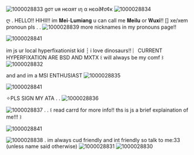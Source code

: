 ![1000028833](https://github.com/user-attachments/assets/d62acd79-197c-4d90-ab41-32b787b4edda)
 gσт υя нєαят ιη α нєα∂ℓσ¢к ![1000028834](https://github.com/user-attachments/assets/6734479a-fa87-4eca-a761-fe5d16b55c81)


ღ . HELLO!! HIHII!! im 𝐌𝐞𝐢-𝐋𝐮𝐦𝐢𝐚𝐧𝐠 u can call me 𝐌𝐞𝐢𝐥𝐮 or 𝐖𝐮𝐱𝐢!! [] xe/xem pronoun pls . . ![1000028839](https://github.com/user-attachments/assets/b6f43022-0bc0-4b06-81f0-0475b7c69d17)
 more nicknames in my pronouns page!! 

![1000028841](https://github.com/user-attachments/assets/bb0cd509-9ddd-4326-91f5-ba27c0b5d0c2)

im js ur local hyperfixationist kid ┆ i love dinosaurs!! ︴CURRENT HYPERFIXATION ARE BSD AND MXTX ꒰ will always be my comf ꒱ ![1000028832](https://github.com/user-attachments/assets/84750022-61f9-4d37-937f-cb2fbb140ef2)

and and im a MSI ENTHUSIAST ![1000028835](https://github.com/user-attachments/assets/366e04a2-15b9-4bec-a5bc-7f771672f7fe)

![1000028841](https://github.com/user-attachments/assets/c985b3d8-1e71-4cd8-b02c-9812b59b6849)

✧PLS SIGN MY ATA . . ![1000028836](https://github.com/user-attachments/assets/79e38977-f305-479e-b28b-e19bedeb5e38)

![1000028837](https://github.com/user-attachments/assets/ea66c12a-05ec-4be7-bb56-ea2d835e1835)
 . . ꒰ read carrd for more info!! ths is js a brief explaination of me!!! ꒱

![1000028841](https://github.com/user-attachments/assets/0cc010ac-7309-47a8-bb83-abb7c714c733)

 
![1000028838](https://github.com/user-attachments/assets/8ed03692-7980-495f-b4aa-f523b238a28c)
. im always cud friendly and int friendly so talk to me:33 (unless name said otherwise) ![1000028831](https://github.com/user-attachments/assets/d8de8fbe-566f-4cd6-a5ab-b53d4a6f61bc)
![1000028830](https://github.com/user-attachments/assets/bd179f20-892b-4cee-8ba3-02f1f67d7ee9)
